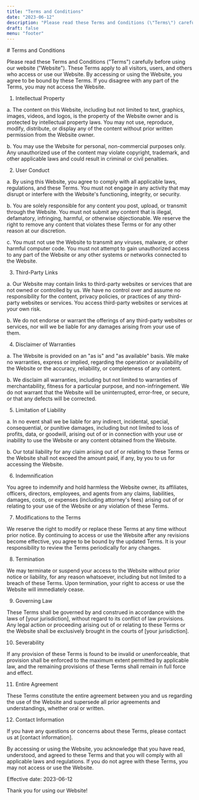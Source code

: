 ```yaml
---
title: "Terms and Conditions"
date: "2023-06-12"
description: "Please read these Terms and Conditions (\"Terms\") carefully before using our website (\"Website\"). These Terms apply to all visitors, users, and others who access or use our Website. By accessing or using the Website, you agree to be bound by these Terms. If you disagree with any part of the Terms, you may not access the Website."
draft: false
menu: "footer"
---
```



# Terms and Conditions

Please read these Terms and Conditions ("Terms") carefully before using our website ("Website"). These Terms apply to all visitors, users, and others who access or use our Website. By accessing or using the Website, you agree to be bound by these Terms. If you disagree with any part of the Terms, you may not access the Website.

1. Intellectual Property

a. The content on this Website, including but not limited to text, graphics, images, videos, and logos, is the property of the Website owner and is protected by intellectual property laws. You may not use, reproduce, modify, distribute, or display any of the content without prior written permission from the Website owner.

b. You may use the Website for personal, non-commercial purposes only. Any unauthorized use of the content may violate copyright, trademark, and other applicable laws and could result in criminal or civil penalties.

2. User Conduct

a. By using this Website, you agree to comply with all applicable laws, regulations, and these Terms. You must not engage in any activity that may disrupt or interfere with the Website's functioning, integrity, or security.

b. You are solely responsible for any content you post, upload, or transmit through the Website. You must not submit any content that is illegal, defamatory, infringing, harmful, or otherwise objectionable. We reserve the right to remove any content that violates these Terms or for any other reason at our discretion.

c. You must not use the Website to transmit any viruses, malware, or other harmful computer code. You must not attempt to gain unauthorized access to any part of the Website or any other systems or networks connected to the Website.

3. Third-Party Links

a. Our Website may contain links to third-party websites or services that are not owned or controlled by us. We have no control over and assume no responsibility for the content, privacy policies, or practices of any third-party websites or services. You access third-party websites or services at your own risk.

b. We do not endorse or warrant the offerings of any third-party websites or services, nor will we be liable for any damages arising from your use of them.

4. Disclaimer of Warranties

a. The Website is provided on an "as is" and "as available" basis. We make no warranties, express or implied, regarding the operation or availability of the Website or the accuracy, reliability, or completeness of any content.

b. We disclaim all warranties, including but not limited to warranties of merchantability, fitness for a particular purpose, and non-infringement. We do not warrant that the Website will be uninterrupted, error-free, or secure, or that any defects will be corrected.

5. Limitation of Liability

a. In no event shall we be liable for any indirect, incidental, special, consequential, or punitive damages, including but not limited to loss of profits, data, or goodwill, arising out of or in connection with your use or inability to use the Website or any content obtained from the Website.

b. Our total liability for any claim arising out of or relating to these Terms or the Website shall not exceed the amount paid, if any, by you to us for accessing the Website.

6. Indemnification

You agree to indemnify and hold harmless the Website owner, its affiliates, officers, directors, employees, and agents from any claims, liabilities, damages, costs, or expenses (including attorney's fees) arising out of or relating to your use of the Website or any violation of these Terms.

7. Modifications to the Terms

We reserve the right to modify or replace these Terms at any time without prior notice. By continuing to access or use the Website after any revisions become effective, you agree to be bound by the updated Terms. It is your responsibility to review the Terms periodically for any changes.

8. Termination

We may terminate or suspend your access to the Website without prior notice or liability, for any reason whatsoever, including but not limited to a breach of these Terms. Upon termination, your right to access or use the Website will immediately cease.

9. Governing Law

These Terms shall be governed by and construed in accordance with the laws of [your jurisdiction], without regard to its conflict of law provisions. Any legal action or proceeding arising out of or relating to these Terms or the Website shall be exclusively brought in the courts of [your jurisdiction].

10. Severability

If any provision of these Terms is found to be invalid or unenforceable, that provision shall be enforced to the maximum extent permitted by applicable law, and the remaining provisions of these Terms shall remain in full force and effect.

11. Entire Agreement

These Terms constitute the entire agreement between you and us regarding the use of the Website and supersede all prior agreements and understandings, whether oral or written.

12. Contact Information

If you have any questions or concerns about these Terms, please contact us at [contact information].

By accessing or using the Website, you acknowledge that you have read, understood, and agreed to these Terms and that you will comply with all applicable laws and regulations. If you do not agree with these Terms, you may not access or use the Website.

Effective date: 2023-06-12

Thank you for using our Website!